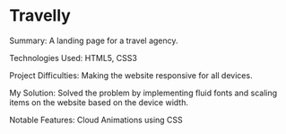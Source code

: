 # Travelly

Summary: A landing page for a travel agency.

Technologies Used: 
HTML5, CSS3

Project Difficulties:
Making the website responsive for all devices.

My Solution: 
Solved the problem by implementing fluid fonts and scaling items on the website based on the device width.

Notable Features:
Cloud Animations using CSS
